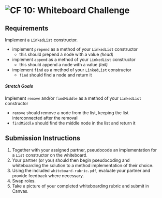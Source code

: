 ![CF](https://camo.githubusercontent.com/70edab54bba80edb7493cad3135e9606781cbb6b/687474703a2f2f692e696d6775722e636f6d2f377635415363382e706e67) 10: Whiteboard Challenge
===

## Requirements

Implement a `LinkedList` constructor.

* implement `prepend` as a method of your `LinkedList` constructor
  * this should prepend a node with a value *(head)*
* implement `append` as a method of your `LinkedList` constructor
  * this should append a node with a value *(tail)*
* implement `find` as a method of your `LinkedList` constructor
  * `find` should find a node and return it

##### Stretch Goals
Implement `remove` and/or `findMiddle` as a method of your `LinkedList` constructor
  * `remove` should remove a node from the list, keeping the list interconnected after the removal
  * `findMiddle` should find the middle node in the list and return it

## Submission Instructions

1. Together with your assigned partner, pseudocode an implementation for a `List` constructor on the whiteboard.
1. Your partner (or you) should then begin pseudocoding and whiteboarding the solution to a method implementation of their choice.
1. Using the included `whiteboard-rubric.pdf`, evaluate your partner and provide feedback where necessary.
1. Swap roles.
1. Take a picture of your completed whiteboarding rubric and submit in Canvas.